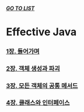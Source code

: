 ##### [GO TO LIST](../../../../README.md)

# Effective Java

### [1장. 들어가며](../effective/java/chapter1/README.md)
### [2장. 객체 생성과 파괴](../effective/java/chapter2/README.md)
### [3장. 모든 객체의 공통 메서드](../effective/java/chapter3/README.md)
### [4장. 클래스와 인터페이스](../effective/java/chapter4/README.md)
